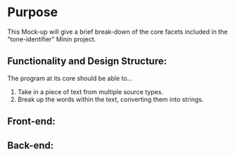 # Purpose
This Mock-up will give a brief break-down of the core facets included in the "tone-identifier" Minin project.

## Functionality and Design Structure:
The program at its core should be able to...
1. Take in a piece of text from multiple source types.
2. Break up the words within the text, converting them into strings.

## Front-end:

## Back-end:
